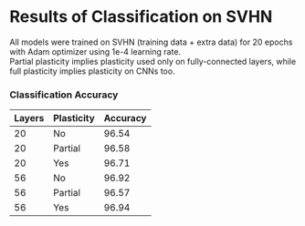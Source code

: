 # Results of Classification on SVHN
All models were trained on SVHN (training data + extra data) for 20 epochs with Adam optimizer using 1e-4 learning rate.<br />
Partial plasticity implies plasticity used only on fully-connected layers, while full plasticity implies plasticity on CNNs too.

### Classification Accuracy
| Layers | Plasticity | Accuracy |
| ------ | ---------- | -------- |
| 20     | No         | 96.54    |
| 20     | Partial    | 96.58    |
| 20     | Yes        | 96.71    |
| 56     | No         | 96.92    |
| 56     | Partial    | 96.57    |
| 56     | Yes        | 96.94    |
